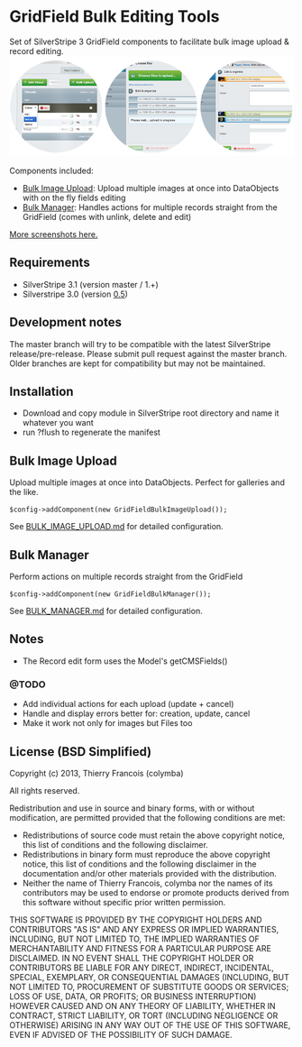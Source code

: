 GridField Bulk Editing Tools
============================
Set of SilverStripe 3 GridField components to facilitate bulk image upload & record editing.
![preview](screenshots/preview.png)

Components included:
* [Bulk Image Upload](#bulk-image-upload): Upload multiple images at once into DataObjects with on the fly fields editing
* [Bulk Manager](#bulk-manager): Handles actions for multiple records straight from the GridField (comes with unlink, delete and edit)

[More screenshots here.](screenshots)

## Requirements
* SilverStripe 3.1 (version master / 1.+)
* Silverstripe 3.0 (version [0.5](https://github.com/colymba/GridFieldBulkEditingTools/tree/0.5))

## Development notes
The master branch will try to be compatible with the latest SilverStripe release/pre-release. Please submit pull request against the master branch. Older branches are kept for compatibility but may not be maintained.

## Installation
* Download and copy module in SilverStripe root directory and name it whatever you want
* run ?flush to regenerate the manifest

## Bulk Image Upload
Upload multiple images at once into DataObjects. Perfect for galleries and the like.

    $config->addComponent(new GridFieldBulkImageUpload());

See [BULK_IMAGE_UPLOAD.md](BULK_IMAGE_UPLOAD.md) for detailed configuration.

## Bulk Manager
Perform actions on multiple records straight from the GridField

    $config->addComponent(new GridFieldBulkManager());

See [BULK_MANAGER.md](BULK_MANAGER.md) for detailed configuration.

## Notes
* The Record edit form uses the Model's getCMSFields()

### @TODO
* Add individual actions for each upload (update + cancel)
* Handle and display errors better for: creation, update, cancel
* Make it work not only for images but Files too

## License (BSD Simplified)

Copyright (c) 2013, Thierry Francois (colymba)

All rights reserved.

Redistribution and use in source and binary forms, with or without modification, are permitted provided that the following conditions are met:

 * Redistributions of source code must retain the above copyright notice, this list of conditions and the following disclaimer.
 * Redistributions in binary form must reproduce the above copyright notice, this list of conditions and the following disclaimer in the documentation and/or other materials provided with the distribution.
 * Neither the name of Thierry Francois, colymba nor the names of its contributors may be used to endorse or promote products derived from this software without specific prior written permission.
 
THIS SOFTWARE IS PROVIDED BY THE COPYRIGHT HOLDERS AND CONTRIBUTORS "AS IS" AND ANY EXPRESS OR IMPLIED WARRANTIES, INCLUDING, BUT NOT LIMITED TO, THE IMPLIED WARRANTIES OF MERCHANTABILITY AND FITNESS FOR A PARTICULAR PURPOSE ARE DISCLAIMED. IN NO EVENT SHALL THE COPYRIGHT HOLDER OR CONTRIBUTORS BE LIABLE FOR ANY DIRECT, INDIRECT, INCIDENTAL, SPECIAL, EXEMPLARY, OR CONSEQUENTIAL DAMAGES (INCLUDING, BUT NOT LIMITED TO, PROCUREMENT OF SUBSTITUTE GOODS OR SERVICES; LOSS OF USE, DATA, OR PROFITS; OR BUSINESS INTERRUPTION) HOWEVER CAUSED AND ON ANY THEORY OF LIABILITY, WHETHER IN CONTRACT, STRICT LIABILITY, OR TORT (INCLUDING NEGLIGENCE OR OTHERWISE) ARISING IN ANY WAY OUT OF THE USE OF THIS SOFTWARE, EVEN IF ADVISED OF THE POSSIBILITY OF SUCH DAMAGE.